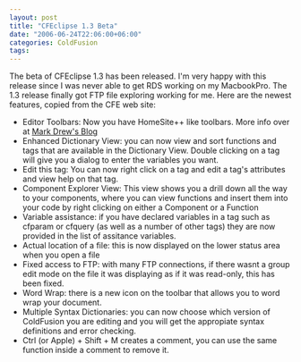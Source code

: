```yaml
---
layout: post
title: "CFEclipse 1.3 Beta"
date: "2006-06-24T22:06:00+06:00"
categories: ColdFusion 
tags: 
---
```


The beta of <a hre="http://www.cfeclipse.org/beta/">CFEclipse 1.3</a> has been released. I'm very happy with this release since I was never able to get RDS working on my MacbookPro. The 1.3 release finally got FTP file exploring working for me.  Here are the newest features, copied from the CFE web site:

<ul>
  <li>Editor Toolbars: Now you have HomeSite++ like toolbars. More info over at <a href="http://www.markdrew.co.uk/blog/index.cfm/2005/12/19/More-on-the-new-CFEclipse-Toolbars">Mark Drew's Blog</a> </li>
  <li>Enhanced Dictionary View: you can now view and sort functions and tags that are available in the Dictionary View. Double clicking on a tag will give you a dialog to enter the variables you want. </li>
  <li>Edit this tag: You can now right click on a tag and edit a tag's attributes and view help on that tag. </li>

  <li>Component Explorer View: This view shows you a drill down all the way to your components, where you can view functions and insert them into your code by right clicking on either a Component or a Function</li>
  <li>Variable assistance: if you have declared variables in a tag such as cfparam or cfquery (as well as a number of other tags) they are now provided in the list of assitance variables.</li>
  <li>Actual location of a file: this is now displayed on the lower status area when you open a file</li>
  <li>Fixed access to FTP: with many FTP connections, if there wasnt a group edit mode on the file it was displaying as if it was read-only, this has been fixed.</li>
  <li>Word Wrap: there is a new icon on the toolbar that allows you to word wrap your document.</li>
  <li>Multiple Syntax Dictionaries: you can now choose which version of ColdFusion you are editing and you will get the appropiate syntax definitions and error checking. </li>

  <li>Ctrl (or Apple) + Shift + M creates a comment, you can use the same function inside a comment to remove it. </li>
  </ul>